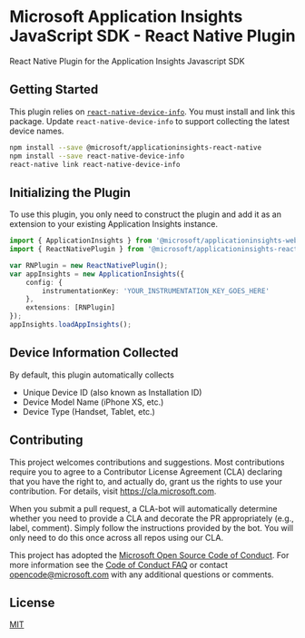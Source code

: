 # Microsoft Application Insights JavaScript SDK - React Native Plugin

React Native Plugin for the Application Insights Javascript SDK

## Getting Started
This plugin relies on [`react-native-device-info`](https://github.com/rebeccahughes/react-native-device-info). You must install and link this package. Update `react-native-device-info` to support collecting the latest device names.
```zsh
npm install --save @microsoft/applicationinsights-react-native
npm install --save react-native-device-info
react-native link react-native-device-info
```

## Initializing the Plugin
To use this plugin, you only need to construct the plugin and add it as an extension to your existing Application Insights instance.
```ts
import { ApplicationInsights } from '@microsoft/applicationinsights-web';
import { ReactNativePlugin } from '@microsoft/applicationinsights-react-native';

var RNPlugin = new ReactNativePlugin();
var appInsights = new ApplicationInsights({
    config: {
        instrumentationKey: 'YOUR_INSTRUMENTATION_KEY_GOES_HERE'
    },
    extensions: [RNPlugin]
});
appInsights.loadAppInsights();
```

## Device Information Collected
By default, this plugin automatically collects
 - Unique Device ID (also known as Installation ID)
 - Device Model Name (iPhone XS, etc.)
 - Device Type (Handset, Tablet, etc.)

## Contributing

This project welcomes contributions and suggestions.  Most contributions require you to agree to a
Contributor License Agreement (CLA) declaring that you have the right to, and actually do, grant us
the rights to use your contribution. For details, visit https://cla.microsoft.com.

When you submit a pull request, a CLA-bot will automatically determine whether you need to provide
a CLA and decorate the PR appropriately (e.g., label, comment). Simply follow the instructions
provided by the bot. You will only need to do this once across all repos using our CLA.

This project has adopted the [Microsoft Open Source Code of Conduct](https://opensource.microsoft.com/codeofconduct/).
For more information see the [Code of Conduct FAQ](https://opensource.microsoft.com/codeofconduct/faq/) or
contact [opencode@microsoft.com](mailto:opencode@microsoft.com) with any additional questions or comments.

## License

[MIT](LICENSE)
